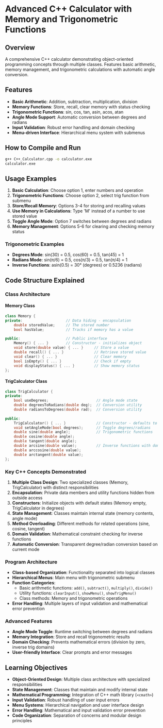 # Advanced C++ Calculator with Memory and Trigonometric Functions

## Overview
A comprehensive C++ calculator demonstrating object-oriented programming concepts through multiple classes. Features basic arithmetic, memory management, and trigonometric calculations with automatic angle conversion.

## Features
- **Basic Arithmetic**: Addition, subtraction, multiplication, division
- **Memory Functions**: Store, recall, clear memory with status checking
- **Trigonometric Functions**: sin, cos, tan, asin, acos, atan
- **Angle Mode Support**: Automatic conversion between degrees and radians
- **Input Validation**: Robust error handling and domain checking
- **Menu-driven Interface**: Hierarchical menu system with submenus

## How to Compile and Run
```bash
g++ C++_Calculator.cpp -o calculator.exe
calculator.exe
```

## Usage Examples
1. **Basic Calculation**: Choose option 1, enter numbers and operation
2. **Trigonometric Functions**: Choose option 2, select trig function from submenu
3. **Store/Recall Memory**: Options 3-4 for storing and recalling values
4. **Use Memory in Calculations**: Type 'M' instead of a number to use stored value
5. **Toggle Angle Mode**: Option 7 switches between degrees and radians
6. **Memory Management**: Options 5-6 for clearing and checking memory status

### Trigonometric Examples
- **Degrees Mode**: sin(30) = 0.5, cos(60) = 0.5, tan(45) = 1
- **Radians Mode**: sin(π/6) = 0.5, cos(π/3) = 0.5, tan(π/4) = 1
- **Inverse Functions**: asin(0.5) = 30° (degrees) or 0.5236 (radians)

## Code Structure Explained

### Class Architecture

#### Memory Class
```cpp
class Memory {
private:                    // Data hiding - encapsulation
    double storedValue;     // The stored number
    bool hasValue;          // Tracks if memory has a value
    
public:                     // Public interface
    Memory() { ... }        // Constructor - initializes object
    void store(double value) { ... }     // Store a value
    double recall() { ... }              // Retrieve stored value
    void clear() { ... }                 // Clear memory
    bool isEmpty() { ... }               // Check if empty
    void displayStatus() { ... }         // Show memory status
};
```

#### TrigCalculator Class
```cpp
class TrigCalculator {
private:
    bool useDegrees;                      // Angle mode state
    double degreesToRadians(double deg);  // Conversion utility
    double radiansToDegrees(double rad);  // Conversion utility
    
public:
    TrigCalculator() { ... }              // Constructor - defaults to degrees
    void setAngleMode(bool degrees);      // Toggle degrees/radians
    double sine(double angle);            // Trigonometric functions
    double cosine(double angle);
    double tangent(double angle);
    double arcsine(double value);         // Inverse functions with domain checking
    double arccosine(double value);
    double arctangent(double value);
};
```

### Key C++ Concepts Demonstrated

1. **Multiple Class Design**: Two specialized classes (Memory, TrigCalculator) with distinct responsibilities
2. **Encapsulation**: Private data members and utility functions hidden from outside access
3. **Constructors**: Initialize objects with default states (Memory empty, TrigCalculator in degrees)
4. **State Management**: Classes maintain internal state (memory contents, angle mode)
5. **Method Overloading**: Different methods for related operations (sine, cosine, tangent)
6. **Domain Validation**: Mathematical constraint checking for inverse functions
7. **Automatic Conversion**: Transparent degree/radian conversion based on current mode

### Program Architecture
- **Class-based Organization**: Functionality separated into logical classes
- **Hierarchical Menus**: Main menu with trigonometric submenu
- **Function Categories**: 
  - Basic arithmetic functions: `add()`, `subtract()`, `multiply()`, `divide()`
  - Utility functions: `clearInput()`, `showMenu()`, `showTrigMenu()`
  - Class methods: Memory and trigonometric operations
- **Error Handling**: Multiple layers of input validation and mathematical error prevention

### Advanced Features
- **Angle Mode Toggle**: Runtime switching between degrees and radians
- **Memory Integration**: Store and recall trigonometric results
- **Domain Checking**: Prevents mathematical errors (division by zero, inverse trig domains)
- **User-friendly Interface**: Clear prompts and error messages

## Learning Objectives
- **Object-Oriented Design**: Multiple class architecture with specialized responsibilities
- **State Management**: Classes that maintain and modify internal state
- **Mathematical Programming**: Integration of C++ math library (`<cmath>`)
- **Input Validation**: Robust handling of user input errors
- **Menu Systems**: Hierarchical navigation and user interface design
- **Error Handling**: Mathematical and input validation error prevention
- **Code Organization**: Separation of concerns and modular design principles